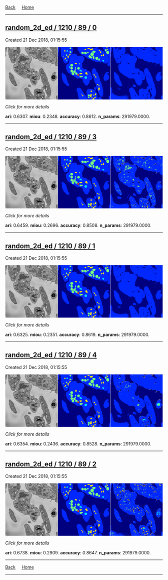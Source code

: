 
[Back](..)&nbsp;&nbsp;&nbsp;&nbsp;&nbsp;[Home](https://leapmanlab.github.io/snapshots)

---

<div class="summary"><a href="0"><h2>random_2d_ed / 1210 / 89 / 0</h2></a><p>Created 21 Dec 2018, 01:15:55
</p><a href="0"><img src="0/media/summary.png" align="center"></a><p>
<i>Click for more details</i>
</p></div>

**ari**: 0.6307. **miou**: 0.2348. **accuracy**: 0.8612. **n_params**: 291979.0000. 

---

<div class="summary"><a href="3"><h2>random_2d_ed / 1210 / 89 / 3</h2></a><p>Created 21 Dec 2018, 01:15:55
</p><a href="3"><img src="3/media/summary.png" align="center"></a><p>
<i>Click for more details</i>
</p></div>

**ari**: 0.6459. **miou**: 0.2696. **accuracy**: 0.8508. **n_params**: 291979.0000. 

---

<div class="summary"><a href="1"><h2>random_2d_ed / 1210 / 89 / 1</h2></a><p>Created 21 Dec 2018, 01:15:55
</p><a href="1"><img src="1/media/summary.png" align="center"></a><p>
<i>Click for more details</i>
</p></div>

**ari**: 0.6325. **miou**: 0.2351. **accuracy**: 0.8619. **n_params**: 291979.0000. 

---

<div class="summary"><a href="4"><h2>random_2d_ed / 1210 / 89 / 4</h2></a><p>Created 21 Dec 2018, 01:15:55
</p><a href="4"><img src="4/media/summary.png" align="center"></a><p>
<i>Click for more details</i>
</p></div>

**ari**: 0.6354. **miou**: 0.2436. **accuracy**: 0.8528. **n_params**: 291979.0000. 

---

<div class="summary"><a href="2"><h2>random_2d_ed / 1210 / 89 / 2</h2></a><p>Created 21 Dec 2018, 01:15:55
</p><a href="2"><img src="2/media/summary.png" align="center"></a><p>
<i>Click for more details</i>
</p></div>

**ari**: 0.6738. **miou**: 0.2909. **accuracy**: 0.8647. **n_params**: 291979.0000. 

---

[Back](..)&nbsp;&nbsp;&nbsp;&nbsp;&nbsp;[Home](https://leapmanlab.github.io/snapshots)

---